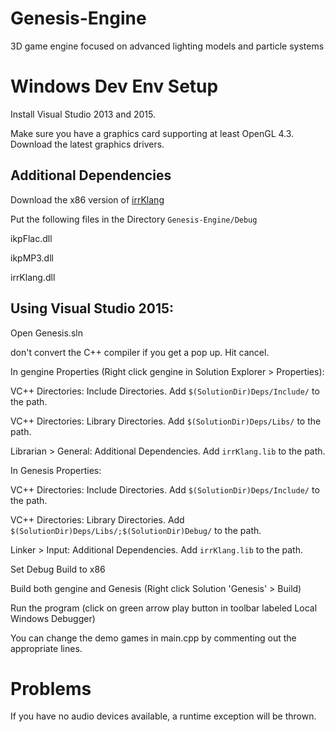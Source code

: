 # Genesis-Engine

3D game engine focused on advanced lighting models and particle systems

# Windows Dev Env Setup

Install Visual Studio 2013 and 2015.

Make sure you have a graphics card supporting at least OpenGL 4.3. Download the latest graphics drivers.

## Additional Dependencies

Download the x86 version of [irrKlang](http://www.ambiera.com/irrklang/downloads.html)

Put the following files in the Directory `Genesis-Engine/Debug`

  ikpFlac.dll
  
  ikpMP3.dll
  
  irrKlang.dll

## Using Visual Studio 2015:

Open Genesis.sln

don't convert the C++ compiler if you get a pop up. Hit cancel.
  
In gengine Properties (Right click gengine in Solution Explorer > Properties):

VC++ Directories: Include Directories. Add `$(SolutionDir)Deps/Include/` to the path.
  
VC++ Directories: Library Directories. Add `$(SolutionDir)Deps/Libs/` to the path.
  
Librarian > General: Additional Dependencies. Add `irrKlang.lib` to the path.

In Genesis Properties:

VC++ Directories: Include Directories. Add `$(SolutionDir)Deps/Include/` to the path.
  
VC++ Directories: Library Directories. Add `$(SolutionDir)Deps/Libs/;$(SolutionDir)Debug/` to the path.
  
Linker > Input: Additional Dependencies. Add `irrKlang.lib` to the path.

Set Debug Build to x86

Build both gengine and Genesis (Right click Solution 'Genesis' > Build)

Run the program (click on green arrow play button in toolbar labeled Local Windows Debugger)

You can change the demo games in main.cpp by commenting out the appropriate lines.

# Problems

If you have no audio devices available, a runtime exception will be thrown.
